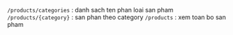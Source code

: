 `/products/categories` : danh sach ten phan loai san pham
`/products/{category}` : san phan theo category
`/products` : xem toan bo san pham 
